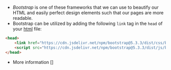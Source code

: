 
- _Bootstrap_ is one of these frameworks that we can use to beautify our HTML and easily perfect design elements such that our pages are more readable.
- Bootstrap can be utilized by adding the following `link` tag in the `head` of your [html](contents-html.md) file:
```html
<head>
    <link href="https://cdn.jsdelivr.net/npm/bootstrap@5.3.3/dist/css/bootstrap.min.css" rel="stylesheet">
    <script src="https://cdn.jsdelivr.net/npm/bootstrap@5.3.3/dist/js/bootstrap.bundle.min.js"></script>
</head>
```

- More information []